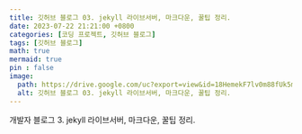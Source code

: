 ```yaml
---
title: 깃허브 블로그 03. jekyll 라이브서버, 마크다운, 꿀팁 정리.
date: 2023-07-22 21:21:00 +0800
categories: [코딩 프로젝트, 깃허브 블로그]
tags: [깃허브 블로그]
math: true
mermaid: true
pin : false
image:
  path: https://drive.google.com/uc?export=view&id=18HemekF7lv0m88fUk5mBL_e7qRE3SNBJ
  alt: 깃허브 블로그 03. jekyll 라이브서버, 마크다운, 꿀팁 정리.
---
```


개발자 블로그 3. jekyll 라이브서버, 마크다운, 꿀팁 정리.
